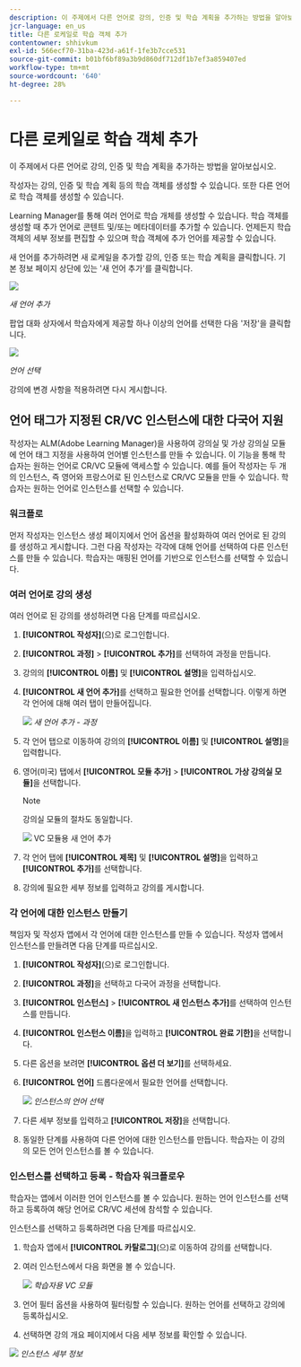 ```yaml
---
description: 이 주제에서 다른 언어로 강의, 인증 및 학습 계획을 추가하는 방법을 알아보십시오.
jcr-language: en_us
title: 다른 로케일로 학습 객체 추가
contentowner: shhivkum
exl-id: 566ecf70-31ba-423d-a61f-1fe3b7cce531
source-git-commit: b01bf6bf89a3b9d860df712df1b7ef3a859407ed
workflow-type: tm+mt
source-wordcount: '640'
ht-degree: 28%

---
```


# 다른 로케일로 학습 객체 추가

이 주제에서 다른 언어로 강의, 인증 및 학습 계획을 추가하는 방법을 알아보십시오.

작성자는 강의, 인증 및 학습 계획 등의 학습 객체를 생성할 수 있습니다. 또한 다른 언어로 학습 객체를 생성할 수 있습니다.

Learning Manager를 통해 여러 언어로 학습 개체를 생성할 수 있습니다. 학습 객체를 생성할 때 추가 언어로 콘텐트 및/또는 메타데이터를 추가할 수 있습니다. 언제든지 학습 객체의 세부 정보를 편집할 수 있으며 학습 객체에 추가 언어를 제공할 수 있습니다.

새 언어를 추가하려면 새 로케일을 추가할 강의, 인증 또는 학습 계획을 클릭합니다. 기본 정보 페이지 상단에 있는 &#39;새 언어 추가&#39;를 클릭합니다.

![](assets/addnewlocale.png)

*새 언어 추가*

팝업 대화 상자에서 학습자에게 제공할 하나 이상의 언어를 선택한 다음 &#39;저장&#39;을 클릭합니다.

![](assets/selectlang.png)

*언어 선택*

강의에 변경 사항을 적용하려면 다시 게시합니다.

## 언어 태그가 지정된 CR/VC 인스턴스에 대한 다국어 지원

작성자는 ALM(Adobe Learning Manager)을 사용하여 강의실 및 가상 강의실 모듈에 언어 태그 지정을 사용하여 언어별 인스턴스를 만들 수 있습니다. 이 기능을 통해 학습자는 원하는 언어로 CR/VC 모듈에 액세스할 수 있습니다. 예를 들어 작성자는 두 개의 인스턴스, 즉 영어와 프랑스어로 된 인스턴스로 CR/VC 모듈을 만들 수 있습니다. 학습자는 원하는 언어로 인스턴스를 선택할 수 있습니다.

### 워크플로

먼저 작성자는 인스턴스 생성 페이지에서 언어 옵션을 활성화하여 여러 언어로 된 강의를 생성하고 게시합니다. 그런 다음 작성자는 각각에 대해 언어를 선택하여 다른 인스턴스를 만들 수 있습니다. 학습자는 매핑된 언어를 기반으로 인스턴스를 선택할 수 있습니다.

### 여러 언어로 강의 생성

여러 언어로 된 강의를 생성하려면 다음 단계를 따르십시오.

1. **[!UICONTROL 작성자]**(으)로 로그인합니다.
2. **[!UICONTROL 과정]** > **[!UICONTROL 추가]**&#x200B;를 선택하여 과정을 만듭니다.
3. 강의의 **[!UICONTROL 이름]** 및 **[!UICONTROL 설명]**&#x200B;을 입력하십시오.
4. **[!UICONTROL 새 언어 추가]**&#x200B;를 선택하고 필요한 언어를 선택합니다. 이렇게 하면 각 언어에 대해 여러 탭이 만들어집니다.

   ![](assets/language-tabs.png)
   _새 언어 추가 - 과정_
5. 각 언어 탭으로 이동하여 강의의 **[!UICONTROL 이름]** 및 **[!UICONTROL 설명]**&#x200B;을 입력합니다.
6. 영어(미국) 탭에서 **[!UICONTROL 모듈 추가]** > **[!UICONTROL 가상 강의실 모듈]**&#x200B;을 선택합니다.

   >[!NOTE]
   >
   >강의실 모듈의 절차도 동일합니다.

   ![](assets/vc-page.png)
VC 모듈용 새 언어 추가

7. 각 언어 탭에 **[!UICONTROL 제목]** 및 **[!UICONTROL 설명]**&#x200B;을 입력하고 **[!UICONTROL 추가]**&#x200B;를 선택합니다.
8. 강의에 필요한 세부 정보를 입력하고 강의를 게시합니다.

### 각 언어에 대한 인스턴스 만들기

책임자 및 작성자 앱에서 각 언어에 대한 인스턴스를 만들 수 있습니다. 작성자 앱에서 인스턴스를 만들려면 다음 단계를 따르십시오.

1. **[!UICONTROL 작성자]**(으)로 로그인합니다.
2. **[!UICONTROL 과정]**&#x200B;을 선택하고 다국어 과정을 선택합니다.
3. **[!UICONTROL 인스턴스]** > **[!UICONTROL 새 인스턴스 추가]**&#x200B;를 선택하여 인스턴스를 만듭니다.
4. **[!UICONTROL 인스턴스 이름]**&#x200B;을 입력하고 **[!UICONTROL 완료 기한]**&#x200B;을 선택합니다.
5. 다른 옵션을 보려면 **[!UICONTROL 옵션 더 보기]**&#x200B;를 선택하세요.
6. **[!UICONTROL 언어]** 드롭다운에서 필요한 언어를 선택합니다.

   ![](assets/select-language.png)
   _인스턴스의 언어 선택_

7. 다른 세부 정보를 입력하고 **[!UICONTROL 저장]**&#x200B;을 선택합니다.
8. 동일한 단계를 사용하여 다른 언어에 대한 인스턴스를 만듭니다. 학습자는 이 강의의 모든 언어 인스턴스를 볼 수 있습니다.

### 인스턴스를 선택하고 등록 - 학습자 워크플로우

학습자는 앱에서 이러한 언어 인스턴스를 볼 수 있습니다. 원하는 언어 인스턴스를 선택하고 등록하여 해당 언어로 CR/VC 세션에 참석할 수 있습니다.

인스턴스를 선택하고 등록하려면 다음 단계를 따르십시오.

1. 학습자 앱에서 **[!UICONTROL 카탈로그]**(으)로 이동하여 강의를 선택합니다.
2. 여러 인스턴스에서 다음 화면을 볼 수 있습니다.

   ![](assets/learner-view.png)
   _학습자용 VC 모듈_

3. 언어 필터 옵션을 사용하여 필터링할 수 있습니다. 원하는 언어를 선택하고 강의에 등록하십시오.
4. 선택하면 강의 개요 페이지에서 다음 세부 정보를 확인할 수 있습니다.

![](assets/course-overview.png)
_인스턴스 세부 정보_



